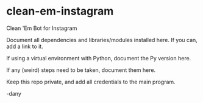 # clean-em-instagram
Clean 'Em Bot for Instagram

Document all dependencies and libraries/modules installed here. If you can, add a link to it.

If using a virtual environment with Python, document the Py version here.

If any (weird) steps need to be taken, document them here.

Keep this repo private, and add all credentials to the main program.

-dany
